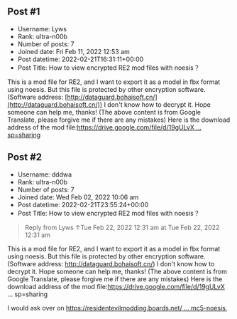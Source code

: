 ## Post #1
- Username: Lyws
- Rank: ultra-n00b
- Number of posts: 7
- Joined date: Fri Feb 11, 2022 12:53 am
- Post datetime: 2022-02-21T16:31:11+00:00
- Post Title: How to view encrypted RE2 mod files with noesis？

This is a mod file for RE2, and I want to export it as a model in fbx format using noesis. But this file is protected by other encryption software. (Software address: [http://dataguard.bohaisoft.cn/](http://dataguard.bohaisoft.cn/)) I don't know how to decrypt it. Hope someone can help me, thanks!
(The above content is from Google Translate, please forgive me if there are any mistakes)
Here is the download address of the mod file:[https://drive.google.com/file/d/19gULvX ... sp=sharing](https://drive.google.com/file/d/19gULvX1dntKRPSjyA0ZDRT_emKTFcmf3/view?usp=sharing)
## Post #2
- Username: dddwa
- Rank: ultra-n00b
- Number of posts: 7
- Joined date: Wed Feb 02, 2022 10:06 am
- Post datetime: 2022-02-21T23:55:24+00:00
- Post Title: How to view encrypted RE2 mod files with noesis？

> Reply from Lyws ↑Tue Feb 22, 2022 12:31 am at Tue Feb 22, 2022 12:31 am
>
> 
This is a mod file for RE2, and I want to export it as a model in fbx format using noesis. But this file is protected by other encryption software. (Software address: http://dataguard.bohaisoft.cn/) I don't know how to decrypt it. Hope someone can help me, thanks!
(The above content is from Google Translate, please forgive me if there are any mistakes)
Here is the download address of the mod file:https://drive.google.com/file/d/19gULvX ... sp=sharing

I would ask over on [https://residentevilmodding.boards.net/ ... mc5-noesis](https://residentevilmodding.boards.net/thread/13501/exporting-custom-models-dmc5-noesis),
